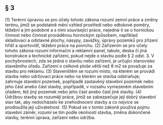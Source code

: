 ## § 3

(1) Terénní úpravou se pro účely tohoto zákona rozumí zemní práce a změny terénu, jimiž se podstatně mění vzhled prostředí nebo odtokové poměry, těžební a jim podobné a s nimi související práce, nejedná-li se o hornickou činnost nebo činnost prováděnou hornickým způsobem, například skladovací a odstavné plochy, násypy, zavážky, úpravy pozemků pro zřízení hřišť a sportovišť, těžební práce na povrchu.
(2) Zařízením se pro účely tohoto zákona rozumí informační a reklamní panel, tabule, deska či jiná konstrukce a technické zařízení, pokud nejde o stavbu podle § 2 odst. 3. V pochybnostech, zda se jedná o stavbu nebo zařízení, je určující stanovisko stavebního úřadu. Zařízení o celkové ploše větší než 8 m2 se považuje za stavbu pro reklamu.
(3) Staveništěm se rozumí místo, na kterém se provádí stavba nebo udržovací práce nebo na kterém se stavba odstraňuje; zahrnuje stavební pozemek, popřípadě zastavěný stavební pozemek nebo jeho část anebo část stavby, popřípadě, v rozsahu vymezeném stavebním úřadem, též jiný pozemek nebo jeho část anebo část jiné stavby.
(4) Údržbou stavby se rozumějí práce, jimiž se zabezpečuje její dobrý stavební stav tak, aby nedocházelo ke znehodnocení stavby a co nejvíce se prodloužila její uživatelnost.
(5) Pokud se v tomto zákoně používá pojmu stavební záměr, rozumí se tím podle okolností stavba, změna dokončené stavby, terénní úprava, zařízení nebo údržba.
